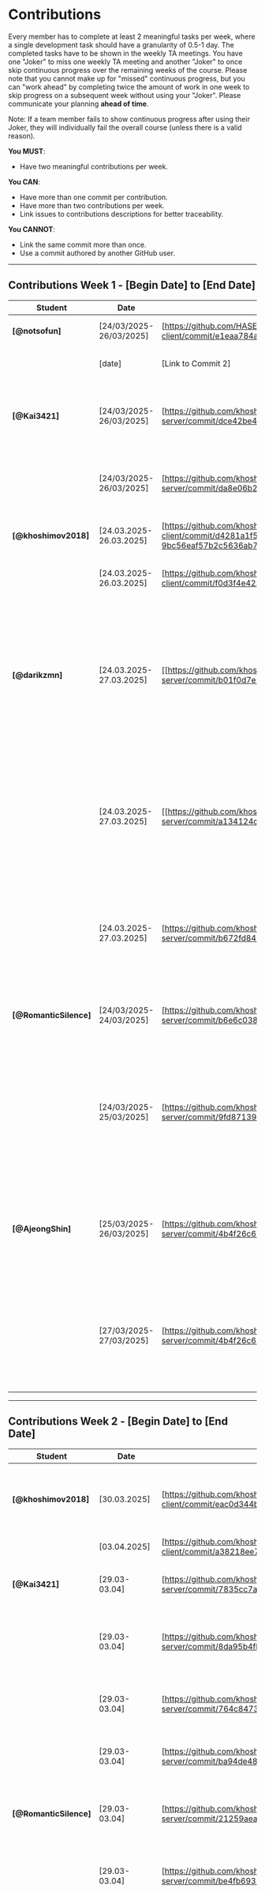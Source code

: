 # Contributions

Every member has to complete at least 2 meaningful tasks per week, where a
single development task should have a granularity of 0.5-1 day. The completed
tasks have to be shown in the weekly TA meetings. You have one "Joker" to miss
one weekly TA meeting and another "Joker" to once skip continuous progress over
the remaining weeks of the course. Please note that you cannot make up for
"missed" continuous progress, but you can "work ahead" by completing twice the
amount of work in one week to skip progress on a subsequent week without using
your "Joker". Please communicate your planning **ahead of time**.

Note: If a team member fails to show continuous progress after using their
Joker, they will individually fail the overall course (unless there is a valid
reason).

**You MUST**:

- Have two meaningful contributions per week.

**You CAN**:

- Have more than one commit per contribution.
- Have more than two contributions per week.
- Link issues to contributions descriptions for better traceability.

**You CANNOT**:

- Link the same commit more than once.
- Use a commit authored by another GitHub user.

---

## Contributions Week 1 - [Begin Date] to [End Date]

| **Student**        | **Date** | **Link to Commit** | **Description**                 | **Relevance**                       |
| ------------------ | -------- | ------------------ | ------------------------------- | ----------------------------------- |
| **[@notsofun]** | [24/03/2025-26/03/2025]   | [https://github.com/HASEL-UZH/sopra-fs25-template-client/commit/e1eaa784ad2a2663dde5721c789d1ee0e2843caa] | [Implemented framework of Chatting page] | [It is the key feature of our system.] |
|                    | [date]   | [Link to Commit 2] | [Brief description of the task] | [Why this contribution is relevant] |
| **[@Kai3421]** | [24/03/2025-26/03/2025]   | [https://github.com/khoshimov2018/sopra-fs25-group-38-server/commit/dce42be4bde09360e9fa9cbb7831968a48cf22c5] | [added MatchGetDTO, MatchPostDTO & adapted DTOMapper for basic matching services] | [Used to find matches] |
|                    | [24/03/2025-26/03/2025]   | [https://github.com/khoshimov2018/sopra-fs25-group-38-server/commit/da8e06b223c7a9fb90ec16b4aba2c8432ef386f7] | [added MatchRepo and adjusted Match.java to adhere to logic for matching ] | [logic for creating a match - if User1likedUser2 and vice versa its a match :) ] |
| **[@khoshimov2018]** | [24.03.2025-26.03.2025]   | [https://github.com/khoshimov2018/sopra-fs25-group-38-client/commit/d4281a1f56c5a717118ba5aa0f960ce3c1e25470#diff-9bc56eaf57b2c5636ab7404b9a18ec957a3aa46345de274effa96074f4646f10] | [I have updated the login and register flows] | [created the login register auth flow] |
|                    | [24.03.2025-26.03.2025]   | [https://github.com/khoshimov2018/sopra-fs25-group-38-client/commit/f0d3f4e4232e259ec6aa7e69d570df45a2ecab90] | [Cretaed Main page] | [Main page is where users can like and dislike the profiles] |
| **[@darikzmn]** | [24.03.2025-27.03.2025]   | [[https://github.com/khoshimov2018/sopra-fs25-group-38-server/commit/b01f0d7e77d6dc2d4183145c66b312d793436d81] | [Implemented user registration and login functionalities using email-based authentication, including secure password hashing and support for extended profile fields.] | [It fulfills the backend requirements of User Stories S1 (Registration) and S2 (Login).] |
|                    | [24.03.2025-27.03.2025]   | [[https://github.com/khoshimov2018/sopra-fs25-group-38-server/commit/a134124d76d856b0cf0ee41048057834e38ec8f9] | [Added logout functionality for users via POST /users/logout endpoint and implemented corresponding service method to update user status to OFFLINE.] | [It fulfills the backend requirements of User Story S3 (Logout).] |
|                    | [24.03.2025-27.03.2025]   | [https://github.com/khoshimov2018/sopra-fs25-group-38-server/commit/b672fd843aa2b4180e30d5d5fa906f5cb60a65d1] | [Added bio, updated fields and validation in UserPostDTO, DTOMapper and UserService for profile editing.] | [It fulfills the backend requirements of User Story S4 (Profile editing).] |
| **[@RomanticSilence]** | [24/03/2025-24/03/2025]   | [https://github.com/khoshimov2018/sopra-fs25-group-38-server/commit/b6e6c038d4bbfc5b2aceb9abaa4edac0d1ef3ea6] | [create the User entity, merge the profile attr.] | [keeping the same data structure is very important for backend development] |
|                    | [24/03/2025-25/03/2025]   | [https://github.com/khoshimov2018/sopra-fs25-group-38-server/commit/9fd871397b0d9f787bb09699475666e68d184d37] | [implement and refine all data schema(class)] | [Having the same data schema is essential, and should be implemented first, also part of the previous class UML class doesn't fit expectation, so it need to be refined] |
| **[@AjeongShin]** | [25/03/2025-26/03/2025]   | [https://github.com/khoshimov2018/sopra-fs25-group-38-server/commit/4b4f26c6359cb7c6ba7e0283067fdb0ca012143e] | [edited Course entity, added DTO and mapping logic, and implemented GET /courses endpoint to expose course list] | [Established the base structure to provide a consistent course list to the frontend and enable course-based user filtering] |
|                    | [27/03/2025-27/03/2025]   | [https://github.com/khoshimov2018/sopra-fs25-group-38-server/commit/4b4f26c6359cb7c6ba7e0283067fdb0ca012143e] | [implemented GET /students filtering by courseIds by adding service logic, and user mapping] | [Enabled course-based user matching by filtering students enrolled in all selected courses, laying the foundation for multi-criteria search.] |

---

## Contributions Week 2 - [Begin Date] to [End Date]

| **Student**        | **Date** | **Link to Commit** | **Description**                 | **Relevance**                       |
| ------------------ | -------- | ------------------ | ------------------------------- | ----------------------------------- |
| **[@khoshimov2018]** | [30.03.2025]   | [https://github.com/khoshimov2018/sopra-fs25-group-38-client/commit/eac0d344b7aaf70bcac358adc79ec03868c0bd81] | [Created Profile Page] | [This is where a user can see his profile and can edit page by pressing the button edit page] |
|                    | [03.04.2025]   | [https://github.com/khoshimov2018/sopra-fs25-group-38-client/commit/a38218ee70dcb869bd17ee9067d8c38ed5930944] | [Profile Page Edit] | [Users can edit their profile] |
| **[@Kai3421]**     | [29.03-03.04]   | [https://github.com/khoshimov2018/sopra-fs25-group-38-server/commit/7835cc7a9405da079bb06e6a2dacb7d4e5c176bf] | [add match_id for user through join column] | [important to find users with which other users are matched ] |
|                    | [29.03-03.04]   | [https://github.com/khoshimov2018/sopra-fs25-group-38-server/commit/8da95b4fb9bd7aa255accea987fc3b2679639798] | [added logic to fetch user ids in user service and added missing imports] | [need to fetch user ids for matches] |
|                    | [29.03-03.04]   | [https://github.com/khoshimov2018/sopra-fs25-group-38-server/commit/764c84736286e79dea1c2d148582cc4276a1a660] | [adjusted logic to only fetch user ids for ACCEPTED matches] | [should only be able to fetch the user ids for ACCEPTED machtes] |
|                    | [29.03-03.04]   | [https://github.com/khoshimov2018/sopra-fs25-group-38-server/commit/ba94de481e8f82f2e030c8799c16b86de04a1a99] | [adding logic to MatchPostDTO for matching] | [basis in order to match people] |
| **[@RomanticSilence]** | [29.03-03.04]   | [https://github.com/khoshimov2018/sopra-fs25-group-38-server/commit/21259aea8a440012e77d84cc9625431321e96998] | [create multiple entities & api for chatting system] | [this is the foundation of how the chatting information are saved and fetch] |
|                    | [29.03-03.04]   | [https://github.com/khoshimov2018/sopra-fs25-group-38-server/commit/be4fb693366226431855642cbfa01bc6f0cce8ec] | [build DTO for chatting system] | [essential for communication with the frontend for messaging] |
| **[@darikzmn]** | [29.03.2025-03.04.2025]   | [https://github.com/khoshimov2018/sopra-fs25-group-38-server/commit/a0127a7dfe7e94b0c4f189b02f0e515e8e3034cf] | [Implement user reporting and blocking functionality.] | [It fulfills the backend requirements of User Story S15 (Block and Report), without messaging and admin part.] |
|                    | [29.03.2025-03.04.2025]  | [https://github.com/khoshimov2018/sopra-fs25-group-38-server/commit/c021139395968bb1035ced6758a2782606b87b45] | [Enable users to select and update their courses during registration and profile editing.] | [Enabled course selection during user registration and profile editing by linking users to selected courses using JPA relations.] |
|                    | [29.03.2025-03.04.2025]  | [https://github.com/khoshimov2018/sopra-fs25-group-38-server/commit/87647428a1fefc46ae038efad1b680ef039c70bf)] | [Temporarily disabled failing tests by commenting out.] | [Temporarily disabled failing tests to enable successful backend build and deployment.] |
|                    | [29.03.2025-03.04.2025]  | [https://github.com/khoshimov2018/sopra-fs25-group-38-server/commit/8daaca8a251c273a6f9d9b9444f6721e40890e03] | [Commented out parts of the main codebase to temporarily bypass errors that were blocking deployment] | [It's allowing the frontend team to test, integrate and access endpoints.] |
| **[@githubUser5]** | [date]   | [Link to Commit 1] | [Brief description of the task] | [Why this contribution is relevant] |
|                    | [date]   | [Link to Commit 2] | [Brief description of the task] | [Why this contribution is relevant] |
| **[@AjeongShin]** | [29/03/2025-29/03/2025]   | [https://github.com/khoshimov2018/sopra-fs25-group-38-server/commit/29a6ffa0916376b5a8a7c7a002fbb5c32373180b] | [Implement GET /students endpoint with filtering by courseIds or availability] | [Enables flexible backend filtering to support dynamic frontend search features based on course or time availability] |
|                    | [02/04/2025-02/04/2025]   | [https://github.com/khoshimov2018/sopra-fs25-group-38-server/commit/507047fb05a8d2f6a44c51d93bff035124fd5ab7] | [Fix server build failure by adding missing @Id annotation to entity] | [Ensures that the application can compile and run successfully with proper JPA configuration] |
|                    | [02/04/2025-02/04/2025]   | [[https://github.com/khoshimov2018/sopra-fs25-group-38-server/commit/5f9cc61295b7568edd962a414334a78639d1fb81] | [Add unit tests for retrieving courses and filtering students by availability] | [Improves test coverage and ensures correct functionality for core GET endpoints] |
| **[@notsofun]** | [03.04.2025]   | [https://github.com/khoshimov2018/sopra-fs25-group-38-client/commit/9b26fd2490f872d884cbb036a4174ce12ef5ff0c] | [Implemented Chatting with AI advisor] | [This is key user story in our project.] |
 |                    | [03.04.2025]   | [https://github.com/khoshimov2018/sopra-fs25-group-38-client/commit/b1b3c896d4e111e6668e35f49929f6dabac1feeb] | [Implemened AI suggestions and scheduling redendered by Markdown] | [This is one key story in our project] |
 |                    | [03.04.2025]   | [https://github.com/khoshimov2018/sopra-fs25-group-38-client/commit/8dfcb08706ed5ad00db7ca1c08e441e7884d7bae] | [Implemened fetching matched users from backend and display in the chat windows] | [This is one key story in our project] |

---

## Contributions Week 3 - [Begin Date] to [End Date]
From Zhidian: Sorry for the inconvenience. For the commit after the email, I have already changed the name, but for the previous one, it remains as 友寄纪明.

| **Student**        | **Date** | **Link to Commit** | **Description**                 | **Relevance**                       |
| ------------------ | -------- | ------------------ | ------------------------------- | ----------------------------------- |
| **[@友寄纪明]** | [09.04.2025]   | [https://github.com/khoshimov2018/sopra-fs25-group-38-client/commit/17ab37368cc7d6141f4369ea286047e36cb50ce4] | [Modified logic of Chat to meet requirements of backedn that users can really chat on the page] | [To ensure that users could really chat once users could register.] |
| **[@notsofun]** | [10.04.2025]   | [https://github.com/khoshimov2018/sopra-fs25-group-38-client/commit/2ebaaf091a7766bab05628363a2e85dc178f1cb0] | [Allowing users to create a group] | [This is a key user story in our project] |
| **[@khoshimov2018]** | [08.04.2025-09.04.2025]   | [https://github.com/khoshimov2018/sopra-fs25-group-38-client/commit/2cc4e88ebcd400f0024355d7b92d9629960413e6] | [Fixed the issue in Registration UI which was updated by daria updated] | [Registration Form UI was not aligned and properly implemented, made it user friendly] |
|                    | [08.04.2025-10.04.2025]   | [https://github.com/khoshimov2018/sopra-fs25-group-38-client/commit/4748a659c375a5c78ced1269a3404ac4fdaa1c1d] | [Implemented Fetching user Profile] | [It is important to get the User info after registration and when user performs CRUD operation.] |
|                    | [08.04.2025-10.04.2025]   | [https://github.com/khoshimov2018/sopra-fs25-group-38-client/commit/dc0ba94da133f61ecbfd702d265dfa381e411cdc] | [Implemented User filter UI, Integrated server APIs and harmonized backend and frontend] | [Now we have proper User auth/ profile/edit/save profile picture upload flows] |
|                    | [10.04.2025]   | [https://github.com/khoshimov2018/sopra-fs25-group-38-server/commit/50640d05c5e16f6197bbfc144154cec0cf492352] | [Updated backend WebConfig, UserController, SecurityConfig, and UserService] | [Now we have proper CORS and token implementation] |
| **[@AjeongShin]** | [08.04.2025-09.04.2025]   | [https://github.com/khoshimov2018/sopra-fs25-group-38-server/commit/f8111b052272cf8b0295c27dc7a5f1f7bbedca72 , https://github.com/khoshimov2018/sopra-fs25-group-38-server/commit/5a0084c5fb9d62840f034aaa5a09f43690df5d8a, https://github.com/khoshimov2018/sopra-fs25-group-38-server/commit/2983070db8b1b77b528cc04229d8a7615f64748b] | [Resolved server-side 409 error by correctly parsing UserAvailability enum from frontend query parameters.] | [Enabled reliable filtering via enum binding, fixing type mismatches and restoring availability-based student search.] |
|                    | [08.04.2025-10.04.2025]   | [https://github.com/khoshimov2018/sopra-fs25-group-38-server/commit/a2a5aeae71ffa6e9d87f3c6ced5fadff9c0791b7, https://github.com/khoshimov2018/sopra-fs25-group-38-server/commit/b211e7e04003dc14ae2c9fee3c01c4399ac96709] | [Implemented API controller & integration tests verifying full user flow from registration to DB filtering, covering all logic for user stories #6, #8, and #9.] | [Ensures end-to-end reliability by testing real data persistence, user-course linkage, and availability-based filtering through actual service and DB layers.] |
|                    | [09.04.2025-10.04.2025]   | [https://github.com/khoshimov2018/sopra-fs25-group-38-server/commit/98a0938fea5cdd8b3e7ef75ceb50aff97c6b44e5, https://github.com/khoshimov2018/sopra-fs25-group-38-server/commit/1e24b071d2a30615ea8f6ae6be4a6ca9f12b9fd1, https://github.com/khoshimov2018/sopra-fs25-group-38-server/commit/e0e68473d30004511b8e8d6d555fc371124e3e1a] | [Fixed missing user-course linkage on registration, improved filtering to support all course-availability cases, and refined query to remove duplicates.] | [Ensures reliable user-course mapping, complete filtering support, and correct query results without duplicates.] |
|                    | [10.04.2025]   | [https://github.com/khoshimov2018/sopra-fs25-group-38-server/commit/02292642e6bda77e2738829431a1ebe4e1e20ae8, https://github.com/khoshimov2018/sopra-fs25-group-38-server/commit/fc5a5b2ec1cb388bf6b412f127d630361c672547] | [Implemented full user deletion flow with cascading cleanup of related entities and orphaned channels.] | [Ensures safe, consistent removal of user data across all related tables with proper repository and cascade handling.] |
 | **[@RomanticSilence]** | [05/04/2025-06/04/2025]   | [https://github.com/khoshimov2018/sopra-fs25-group-38-server/commit/9738885d850f4d3944de8b93ce7e99a3151a6615, https://github.com/khoshimov2018/sopra-fs25-group-38-server/commit/f5c682a37dcf20b75ef1d38ef21abdb1a260cde8] | [DTO & DTO mapper for chat system - 2 POST 2 GET request & repository.java] | [design 4 RESTFUL endpoints for chat system for implementing user story 13&14] |
|                    | [07/04/2025]   | [https://github.com/khoshimov2018/sopra-fs25-group-38-server/commit/5cdb4a9c8306b75c843f807f5f69b4c17f1ad9e4] | [implement and business logic for create channel & sending message & get chat history & get channels info.] | [ChatService: logic to implement user story 13&14] |
|                    | [07/04/2025 & 10/04/2025]   | [https://github.com/khoshimov2018/sopra-fs25-group-38-server/commit/2217d6313a011dc4df447657ae9dd73646a3302e, https://github.com/khoshimov2018/sopra-fs25-group-38-server/commit/1cf2f6e245ea2a0f0f591ff054fea2fe7f4804a0] | [implement the controller for chat system - 4 http request] | [this is to ensure the successful data transformation between client & service] |
|                    | [08/04/2025]   | [https://github.com/khoshimov2018/sopra-fs25-group-38-server/commit/1de5482c2e817cb98ba67b94cb3c2e189d75c8f4] | [test suite for chatService logic & implement logic for individual channel created after match] | [this tests are essential to make sure the chat logic meet our expectation] |
|                    | [09/04/2025]   | [https://github.com/khoshimov2018/sopra-fs25-group-38-server/commit/5928260669c6f9b12bf17ab11cb9dbc474145f7d] | [test suite for Chat RESTFUL Api] | [this tests are essential to make sure the restful api works as expected] |
 | **[@Kai3421]** | [05/04/2025-10/04/2025]   | [https://github.com/khoshimov2018/sopra-fs25-group-38-server/commit/053e00d9dfbc23f1fe64cae040d41aeb8bdef105] | [added MatchService which takes care of processing the like or dislike action of the user, checks for if match is already present and sets it as an ACCEPTED match if a user has already liked another user, checks if a user already has a REJECTED relation or adds a PENDING match if it has only been a one sided match] [this is important as it is the basis of our matchmaking application] |
|                    | [05/04/2025-10/04/2025]   |[https://github.com/khoshimov2018/sopra-fs25-group-38-server/commit/78eddb1d25633b9a4c0202c3785b00bd81383c2c] [added MatchController which exposes all endpoints for the matches, adjusted MatchRepository to handle searching for users for matches (not only Accepted matches), adjusted MatchRepository to create an individual chat channel for this accepted match] | [endpoints are relevant such that the front end can access the functions and create matches when clicking on "like button"] |
|                    | [05/04/2025-10/04/2025]   |[https://github.com/khoshimov2018/sopra-fs25-group-38-server/commit/62c011cc7061fc760d8375ca49850a0a7a7f8288] [added MatchController which exposes all endpoints for the matches, adjusted MatchRepository to handle searching for users for matches (not only Accepted matches), adjusted MatchRepository to create an individual chat channel for this accepted match] | [extensive tests gurantee the functionality of the application, adapted Dislike functionality helps with the issue that after REJECTED no new match could be created] |
 | **[@darikzmn]** | [07/04/2025-10/04/2025]   | [https://github.com/khoshimov2018/sopra-fs25-group-38-server/commit/c569c98403be391da01b2c181ad4b5af58deff8a] | [Fixing user registration, login, auth token handling and profile retrieval with integration tests.] | [Important to run tests to check that backend is working properly.] |
|                    | [08/04/2025-10/04/2025]  | [https://github.com/khoshimov2018/sopra-fs25-group-38-server/commit/90ce991915764bc783ddd5aa40da42a00c887eca] [https://github.com/khoshimov2018/sopra-fs25-group-38-server/commit/8f7cf6ae506946f89bba6c885b7898c877f666dd] [https://github.com/khoshimov2018/sopra-fs25-group-38-server/commit/4290322c5dd7b030d1d2cd419d557558bc7a0e6b]| [Refactored course assignment logic to  User-Course-Level and added DB initializer. Updated old logic for courses with the new one and setup Security and web configurators.] | [Every course need to have a level of knowledge for every user instead of global level of knowledge and courses should be predefined in DB for futher easy matching functionalities. CORS should allow access to be able to fetch from frontend.] |
|                    | [09/04/2025]  | [https://github.com/khoshimov2018/sopra-fs25-group-38-server/commit/c30b76ecacc77ec2ebb50af8cf446911eb6f3138] | [Test Report functionalities and refactor ReportController to use ReportBlockService and ReportDTO.] | [Fixing Report after testing to make sure that it works on backend side.] |
|                    | [10/04/2025] | [https://github.com/khoshimov2018/sopra-fs25-group-38-server/commit/98f0406ca4cc1caf8bad628504face1ca6ad275b] [https://github.com/khoshimov2018/sopra-fs25-group-38-server/commit/ee34632f2c9e1a4eab3fb1be65bb58ff4cb695bd]| [Updated fields in UserGetDTO and mapper for GET /users/{id} to fetch user data.] | [Adding all the needed data fo fetching from frontend for user profile.] |
|                    | [08/04/2025-09/04/2025] | [https://github.com/khoshimov2018/sopra-fs25-group-38-client/commit/9c7d63fe8261af7c9c26da7a6539390f5a1dba5f] [https://github.com/khoshimov2018/sopra-fs25-group-38-client/commit/e5919c61ac6bbfa3c30c731c71f6d1f141a2472f]| [Added course selection and study level fields to registration form in frontend and adjusted endpoints.] | [Allowed to have working app on the steps of registration, login, logout for frontend.] |
---

## Contributions Week 4 - [Begin Date] to [End Date]


| **Student**        | **Date** | **Link to Commit** | **Description**                 | **Relevance**                       |
| ------------------ | -------- | ------------------ | ------------------------------- | ----------------------------------- |
| **[@khoshimov2018]** | [17.04.2025]   | [https://github.com/khoshimov2018/sopra-fs25-group-38-client/commit/e897ca1d3d673ba8f128ba55ff0fb43bef6f9bfe] | [Fixed bugs and issues] | [This is important for users to properly logout and for deployment] |
|                  | [17.04.2025]   | [https://github.com/khoshimov2018/sopra-fs25-group-38-client/commit/22d032a808a2413bdc7309c079abe95475aef7da] | [Delete Account api integration, Profile page UI fixes, Main page UI fixes, Filters UI Fixes] | [Users now can delete their account] |
|                  | [17.04.2025]   | [https://github.com/khoshimov2018/sopra-fs25-group-38-client/commit/7f727f1e8c1e46ab9bfa9980206dc4f3470f5a32] | [Rendering issues fixed] | [Rendiring issues are fixed in Main page and student filters page] |
|                  | [17.04.2025]   | [https://github.com/khoshimov2018/sopra-fs25-group-38-client/commit/e05df6bd919582ff0fe551c3936d7ae7cab17b33] | [Refactored Main page] | [Main page code is refactored] |
|                  | [17.04.2025]   | [https://github.com/khoshimov2018/sopra-fs25-group-38-client/commit/e05df6bd919582ff0fe551c3936d7ae7cab17b33] | [Minor Fixes] | [Debugging and minor logic fixes] |
| **[@notsofun]** | [16.04.2025]   | [https://github.com/khoshimov2018/sopra-fs25-group-38-client/commit/d46ce7b18116a4c03e91c898580fd09686fda72b] | [Fixed bugs in chatting and creating groups] | [This is a key user story in our project] |
|  | [17.04.2025]   | [https://github.com/khoshimov2018/sopra-fs25-group-38-client/commit/c1b73e5bbf2c512e4b8fb424c9500e0687bbc3e6] | [Fixed bugs in dynamic routing of redirecting to chat page] | [This is a key user story in our project] |
|  | [17.04.2025]   | [https://github.com/khoshimov2018/sopra-fs25-group-38-client/commit/c1b73e5bbf2c512e4b8fb424c9500e0687bbc3e6] | [Implemented typing indicator and updating group members] | [This is a key user story in our project] |
|  | [17.04.2025]   | [https://github.com/khoshimov2018/sopra-fs25-group-38-client/commit/3702a049473aec86c867a6bbdac5018948722da5] | [Fixed bugs in typing indicator and redirecting] | [This is a key user story in our project] |
| **[@RomanticSilence]** | [13/04/2025]   | [https://github.com/khoshimov2018/sopra-fs25-group-38-server/commit/9c7535753d8a29ce48790c19c5281d48c6ca383c] | [entity & controller & service  for Chat typing indicator & user status - implementation of S16] | [essential for implementing user story 16] |
|                    | [14/04/2025]   | [https://github.com/khoshimov2018/sopra-fs25-group-38-server/commit/73d2a4bf3bec16564fc9a9f8fa9a9db4adc263dd] | [test suite for typing indicator & user status for user story 16] | [To make sure the api and logic work as expected] |
|                    | [15/04/2025]   | [https://github.com/khoshimov2018/sopra-fs25-group-38-server/commit/f1a1c5d304a3382376fc336c94bd65b1296a4589] | [implement a method for deleting the existing channel between users after block & a test suite for it] | [Essential logic for block functionality] |
|                    | [16/04/2025]   | [https://github.com/khoshimov2018/sopra-fs25-group-38-server/commit/52a2a842009310f9016388c0b3ad50f19a01dede] | [fixed a logical issue, avoid creating multiple individual channel between the same users] | [Essential for the correct behavior of creating a chat]|
|                    | [17/04/2025]   | [https://github.com/khoshimov2018/sopra-fs25-group-38-server/commit/0eeb1b11c4efbb753c42c5c83967a3012a7eac1e] | [design a new endpoints & write a logic to update a group channel & write a test suite for it] | [Important to build a functioning group chat system as required in user story 14]|
| **[@AjeongShin]** | [16.04.2025-17.04.2025]   | [https://github.com/khoshimov2018/sopra-fs25-group-38-client/commit/8137242ee5e893838124302b885d48192a2ee7ff, https://github.com/khoshimov2018/sopra-fs25-group-38-server/commit/2f7a73534f090a053178b98f4c58c387df48f9e2] | [fix: support matchAny=true for multi-course student filtering] | [Enables partial course overlap filtering across frontend/backend for flexible matching] |
|                    | [16.04.2025-17.04.2025]   | [https://github.com/khoshimov2018/sopra-fs25-group-38-client/commit/7f8642343b5ddcaa6cd59b0e2ab17c8122f2a08d] | [fix: synchronize filter state and query parameters for accurate user fetching] | [Resolves missing query params and ensures reliable filtering behavior] |
|                    | [16.04.2025-17.04.2025]   | [https://github.com/khoshimov2018/sopra-fs25-group-38-client/commit/ef445f07ba7f7a05a1f1cbccd24107b21e7d5002, https://github.com/khoshimov2018/sopra-fs25-group-38-server/commit/cb732ccc078e4055d0c944e049c16c229229ae3a] | [fix: exclude admin users from match results on both client and server] | [Prevents admin accounts from entering the matching pipeline, maintaining match integrity] |
|                    | [15.04.2025-16.04.2025]   | [https://github.com/khoshimov2018/sopra-fs25-group-38-server/commit/3d2db3ebf28a0d7bd2ebc953205e28627fda41a3] | [fix: remove duplicate course registration, add admin-only user deletion endpoint] | [Improves data consistency and backend control for user/course operations] |
|                    | [14.04.2025]   | [https://github.com/khoshimov2018/sopra-fs25-group-38-server/commit/f1ce8f966888b3a7d20d5a6cafecddf0b46a9f87] | [feat: implement cascade deletion for all user-related entities with full test coverage] | [Ensures referential integrity and prevents orphaned data upon user deletion] |
| **[@Kai3421]** | [11.04.2025-15.04.2025]   | [https://github.com/khoshimov2018/sopra-fs25-group-38-client/commit/b2efdca5d81fb639fa04eb72bf91e3a446d556c8] | [integration of fetching users from database, fixed lots of issues with fetching data in wrong format, added dynamic liking - i.e. it sends requests to database using exposed endpoints, adjusted ApiServices to match the backend, adjusted View and EditProfile due to availability and Bio ediditing issues] [through integration front end can access backend methods and make use of persistent database] |
|                    | [11.04.2025-15.04.2025]   | [https://github.com/khoshimov2018/sopra-fs25-group-38-client/commit/ad89b99bd40c4a54cabfbe1d478bbe450c862ab4] | [full working integration of fetching users, filtering users and matching, lots of small bug fixes, added the page after going through all users that indicates this and allows to refresh users and adapt filtering, changed logic in filtering to match that of the user stories] [through integration front end can access backend methods and make use of persistent database]|
| **[@darikzmn]** | [14.04.2025-17.04.2025]   | [https://github.com/khoshimov2018/sopra-fs25-group-38-client/commit/56959a1f0a6420c9f42caebe79062896cfbee65f] [https://github.com/khoshimov2018/sopra-fs25-group-38-client/commit/b6b932af6572d4d4a613c67dad44f78bf88d8b9a] | [integration of profile editing on the frontend, enabling users to update their details, select courses with knowledge levels, and upload profile pictures. I also added logout functionality that updates the user’s status and token in the backend] | [now fully functional and essential for enabling personalized user experiences and secure session management] |
|                    | [14.04.2025-17.04.2025]  | [https://github.com/khoshimov2018/sopra-fs25-group-38-server/commit/fa7c68ebea9b6cd4479affbe916e2782708ce56e] [https://github.com/khoshimov2018/sopra-fs25-group-38-server/commit/6afbf3b11e752cec9cc812c0623f67a3683feba8] [https://github.com/khoshimov2018/sopra-fs25-group-38-server/commit/c952c63904bd31fec619ad30b69152036a28c03b] [https://github.com/khoshimov2018/sopra-fs25-group-38-server/commit/d70dcb86f0f8b8209e1039edd5714bd26b4b027e] [https://github.com/khoshimov2018/sopra-fs25-group-38-server/commit/37af2f8ba7baeb04c3e11c3a10daa29a3c225eb7] [https://github.com/khoshimov2018/sopra-fs25-group-38-server/commit/36d347548a8e5651af3fdb127b9f226fbf2c0a34]| [Extended and refactored backend logic to support profile updates, logout handling, and user blocking/reporting with match and chat deletion. All of these are supported by backend tests to ensure correctness and reliability.] | [These features are vital for user management and safety, and their tested implementation ensures the stability and progress of the application.] |


---

## Contributions Week 5 - [21.04.2025] to [02.05.2025]

| **Student**        | **Date**     | **Link to Commit** | **Description**                  | **Relevance**                                         |
| ------------------ | ------------ | ------------------ | -------------------------------- | ----------------------------------------------------- |
| **[@khoshimov2018]** | 01.05.2025   | [https://github.com/khoshimov2018/sopra-fs25-group-38-server/commit/07a440086b2e60b5be724c695a45aaa555ac9352](https://github.com/khoshimov2018/sopra-fs25-group-38-server/commit/07a440086b2e60b5be724c695a45aaa555ac9352) <br> [https://github.com/khoshimov2018/sopra-fs25-group-38-server/commit/21068f98c1761edb175e9e997cfe6d91d2ef3c16](https://github.com/khoshimov2018/sopra-fs25-group-38-server/commit/21068f98c1761edb175e9e997cfe6d91d2ef3c16) <br> [https://github.com/khoshimov2018/sopra-fs25-group-38-server/commit/0a63b10d703c7b76fa32ac0befab11614545ca9b](https://github.com/khoshimov2018/sopra-fs25-group-38-server/commit/0a63b10d703c7b76fa32ac0befab11614545ca9b) <br> [https://github.com/khoshimov2018/sopra-fs25-group-38-server/commit/dde3635efa805286ec8ef52e53c7381b61bc4534](https://github.com/khoshimov2018/sopra-fs25-group-38-server/commit/dde3635efa805286ec8ef52e53c7381b61bc4534) <br> [https://github.com/khoshimov2018/sopra-fs25-group-38-server/commit/a09f22dd38f89f5357783215b11d54438900580d](https://github.com/khoshimov2018/sopra-fs25-group-38-server/commit/a09f22dd38f89f5357783215b11d54438900580d) <br> [https://github.com/khoshimov2018/sopra-fs25-group-38-server/commit/85cbf41b4184ceeef6262990bf34fcac2bcd79f5](https://github.com/khoshimov2018/sopra-fs25-group-38-server/commit/85cbf41b4184ceeef6262990bf34fcac2bcd79f5) | Server SonarQube Issues Fixed     | This is important to pass the course requirements     |
|                    | 01.05.2025   | [https://github.com/khoshimov2018/sopra-fs25-group-38-client/commit/2382fe3e4fcfcf468954e4b9cc2ff8390e477d7e](https://github.com/khoshimov2018/sopra-fs25-group-38-client/commit/2382fe3e4fcfcf468954e4b9cc2ff8390e477d7e) <br> [https://github.com/khoshimov2018/sopra-fs25-group-38-client/commit/09444472f58758f405bd28e981d144bf2de46c06](https://github.com/khoshimov2018/sopra-fs25-group-38-client/commit/09444472f58758f405bd28e981d144bf2de46c06) | Frontend SonarQube Issues Fixed   | This is important to pass one of the project criteria |
| **[@notsofun]** | [23.04.2025]   | [https://github.com/khoshimov2018/sopra-fs25-group-38-client/commit/c18af8f16403d314ed19114e7a893aaa3619c1fb] | [Implemented block and report, then fixed bugs in sending messages] | [This is a key user story in our project] |
|  | [23.04.2025]   | [https://github.com/khoshimov2018/sopra-fs25-group-38-client/commit/41f1a883002feedeaac8207f1dbfd3cf23c8ce44] | [Trying to solve dynamic routing of chat page] | [This is a key user story in our project] |
|  | [24.04.2025]   | [https://github.com/khoshimov2018/sopra-fs25-group-38-client/commit/c9eefc4d7bcd4cc7b028f0236e5ce3cce0e98cf3] | [Fixed bugs in accessing chat page from main page in local and deployed environment.] | [This is a key user story in our project] |
|  | [24.04.2025]   | [https://github.com/khoshimov2018/sopra-fs25-group-38-client/commit/c08e8b4ee902af7aab41a9eb849b9311a1ed7588] | [Fixed bugs in creating groups and improved experiences of blocking users .etc] | [This is a key user story in our project] |
|  | [25.04.2025]   | [https://github.com/khoshimov2018/sopra-fs25-group-38-client/commit/29aa1726239099b01f524b8043691e046c3d9852] | [Fixed bugs in creating groups and Supporting showing images] | [This is a key user story in our project] |
| **[@AjeongShin]** | [25.04.2025]   | [https://github.com/khoshimov2018/sopra-fs25-group-38-server/commit/e01dc48f58474a2337781514225184e30cbc0b91] | [backend_feat(block): expose admin API for blocked users retrieval] | [Enable admin to fetch all blocked user relationships securely] |
|                    | [25.04.2025]   | [https://github.com/khoshimov2018/sopra-fs25-group-38-client/commit/e3df6b0820534381612c79367c5fc0ff76888298] | [frontend_feat(admin): implement admin dashboard for user moderation] | [Allow admin to manage reported and blocked users through UI]  |
|                    | [26.04.2025]   | [https://github.com/khoshimov2018/sopra-fs25-group-38-client/commit/c5b5f601ad00233ea69da6ae06d35da10898dbcd] | [front_refactor(admin): map user IDs to usernames for clarity] | [Improve admin page readability by resolving ID-only confusion]  |
|                    | [26.04.2025-27.04.2025]   | [https://github.com/khoshimov2018/sopra-fs25-group-38-client/commit/053f1c1c0ee5a469003b82580252aa00ea7bb0fd] | [front_feat+fix(admin): implement profile modal, block sync fix, UI consistency, modal refactor]  | [Enhance usability by enabling inline profile viewing, ensuring real-time UI updates, and standardizing modal interactions] |
---

## Contributions Week 6 - [Begin Date] to [End Date]

_Continue with the same table format as above._
